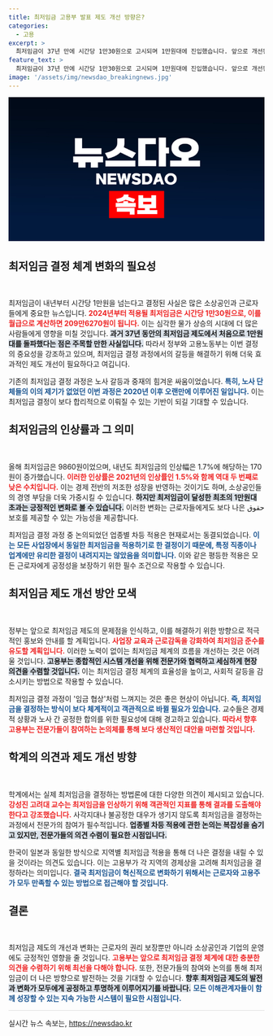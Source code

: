 ```yaml
---
title: 최저임금 고용부 발표 제도 개선 방향은?
categories:
  - 고용
excerpt: >
  최저임금이 37년 만에 시간당 1만30원으로 고시되며 1만원대에 진입했습니다. 앞으로 개선된 제도하에 노사 갈등 해소가 기대되며, 전문가 논의 기반의 결정 체계 도입이 논의됩니다. 고용부는 현장 의견 수렴을 통해 최저임금의 안정적 시행을 다짐했습니다.
feature_text: >
  최저임금이 37년 만에 시간당 1만30원으로 고시되며 1만원대에 진입했습니다. 앞으로 개선된 제도하에 노사 갈등 해소가 기대되며, 전문가 논의 기반의 결정 체계 도입이 논의됩니다. 고용부는 현장 의견 수렴을 통해 최저임금의 안정적 시행을 다짐했습니다.
image: '/assets/img/newsdao_breakingnews.jpg'
---
```


<p><img src="/assets/img/newsdao_breakingnews.jpg" alt="firstkoreanews 속보" /></p>

<h2 data-ke-size="size26">최저임금 결정 체계 변화의 필요성</h2>

<p data-ke-size="size16">&nbsp;</p>

<p>최저임금이 내년부터 시간당 1만원을 넘는다고 결정된 사실은 많은 소상공인과 근로자들에게 중요한 뉴스입니다. <b><span style="color: #ee2323;">2024년부터 적용될 최저임금은 시간당 1만30원으로, 이를 월급으로 계산하면 209만6270원이 됩니다.</span></b> 이는 심각한 물가 상승의 시대에 더 많은 사람들에게 영향을 미칠 것입니다. <b><span style="background-color: #21538527;">과거 37년 동안의 최저임금 제도에서 처음으로 1만원대를 돌파했다는 점은 주목할 만한 사실입니다.</span></b> 따라서 정부와 고용노동부는 이번 결정의 중요성을 강조하고 있으며, 최저임금 결정 과정에서의 갈등을 해결하기 위해 더욱 효과적인 제도 개선이 필요하다고 여깁니다. </p>

<p>기존의 최저임금 결정 과정은 노사 갈등과 중재의 힘겨운 싸움이었습니다. <b><span style="color: #1a5490;">특히, 노사 단체들의 이의 제기가 없었던 이번 과정은 2020년 이후 오랜만에 이루어진 일입니다.</span></b> 이는 최저임금 결정이 보다 합리적으로 이뤄질 수 있는 기반이 되길 기대할 수 있습니다.</p>

<h2 data-ke-size="size26">최저임금의 인상률과 그 의미</h2>

<p data-ke-size="size16">&nbsp;</p>

<p>올해 최저임금은 9860원이었으며, 내년도 최저임금의 인상幅은 1.7%에 해당하는 170원이 증가했습니다. <b><span style="color: #ee2323;">이러한 인상률은 2021년의 인상률인 1.5%와 함께 역대 두 번째로 낮은 수치입니다.</span></b> 이는 경제 전반의 저조한 성장을 반영하는 것이기도 하며, 소상공인들의 경영 부담을 더욱 가중시킬 수 있습니다. <b><span style="background-color: #21538527;">하지만 최저임금이 달성한 최초의 1만원대 초과는 긍정적인 변화로 볼 수 있습니다.</span></b> 이러한 변화는 근로자들에게도 보다 나은 حقوق 보호를 제공할 수 있는 가능성을 제공합니다. </p>

<p>최저임금 결정 과정 중 논의되었던 업종별 차등 적용은 현재로서는 동결되었습니다. <b><span style="color: #1a5490;">이는 모든 사업장에서 동일한 최저임금을 적용하기로 한 결정이기 때문에, 특정 직종이나 업계에만 유리한 결정이 내려지지는 않았음을 의미합니다.</span></b> 이와 같은 평등한 적용은 모든 근로자에게 공정성을 보장하기 위한 필수 조건으로 작용할 수 있습니다.</p>

<h2 data-ke-size="size26">최저임금 제도 개선 방안 모색</h2>

<p data-ke-size="size16">&nbsp;</p>

<p>정부는 앞으로 최저임금 제도의 문제점을 인식하고, 이를 해결하기 위한 방향으로 적극적인 홍보와 안내를 할 계획입니다. <b><span style="color: #ee2323;">사업장 교육과 근로감독을 강화하여 최저임금 준수를 유도할 계획입니다.</span></b> 이러한 노력이 없이는 최저임금 체계의 흐름을 개선하는 것은 어려울 것입니다. <b><span style="background-color: #21538527;">고용부는 종합적인 시스템 개선을 위해 전문가와 협력하고 세심하게 현장 의견을 수렴할 것입니다.</span></b> 이는 최저임금 결정 체계의 효율성을 높이고, 사회적 갈등을 감소시키는 방법으로 작용할 수 있습니다.</p>

<p>최저임금 결정 과정이 '임금 협상'처럼 느껴지는 것은 좋은 현상이 아닙니다. <b><span style="color: #1a5490;">즉, 최저임금을 결정하는 방식이 보다 체계적이고 객관적으로 바뀔 필요가 있습니다.</span></b> 교수들은 경제적 상황과 노사 간 공정한 합의를 위한 필요성에 대해 경고하고 있습니다. <b><span style="color: #ee2323;">따라서 향후 고용부는 전문가들이 참여하는 논의체를 통해 보다 생산적인 대안을 마련할 것입니다.</span></b></p>

<h2 data-ke-size="size26">학계의 의견과 제도 개선 방향</h2>

<p data-ke-size="size16">&nbsp;</p>

<p>학계에서는 실제 최저임금을 결정하는 방법론에 대한 다양한 의견이 제시되고 있습니다. <b><span style="color: #ee2323;">강성진 고려대 교수는 최저임금을 인상하기 위해 객관적인 지표를 통해 결과를 도출해야 한다고 강조했습니다.</span></b> 사각지대나 불공정한 대우가 생기지 않도록 최저임금을 결정하는 과정에서 전문가의 참여가 필수적입니다. <b><span style="background-color: #21538527;">업종별 차등 적용에 관한 논의는 복잡성을 숨기고 있지만, 전문가들의 의견 수렴이 필요한 시점입니다.</span></b> </p>

<p>한국이 일본과 동일한 방식으로 지역별 최저임금 적용을 통해 더 나은 결정을 내릴 수 있을 것이라는 의견도 있습니다. 이는 고용부가 각 지역의 경제상을 고려해 최저임금을 결정하라는 의미입니다. <b><span style="color: #1a5490;">결국 최저임금이 혁신적으로 변화하기 위해서는 근로자와 고용주가 모두 만족할 수 있는 방법으로 접근해야 할 것입니다.</span></b> </p>

<h2 data-ke-size="size26">결론</h2>

<p data-ke-size="size16">&nbsp;</p>

<p>최저임금 제도의 개선과 변화는 근로자의 권리 보장뿐만 아니라 소상공인과 기업의 운영에도 긍정적인 영향을 줄 것입니다. <b><span style="color: #ee2323;">고용부는 앞으로 최저임금 결정 체계에 대한 충분한 의견을 수렴하기 위해 최선을 다해야 합니다.</span></b> 또한, 전문가들의 참여와 논의를 통해 최저임금이 더 나은 방향으로 발전하는 것을 기대할 수 있습니다. <b><span style="background-color: #21538527;">향후 최저임금 제도의 발전과 변화가 모두에게 공정하고 투명하게 이루어지기를 바랍니다.</span></b> <b><span style="color: #1a5490;">모든 이해관계자들이 함께 성장할 수 있는 지속 가능한 시스템이 필요한 시점입니다.</span></b> </p>

<hr style="height: 1px; border: none; background-color: #ddd;"/> 
실시간 뉴스 속보는, <a href="https://newsdao.kr" rel="dofollow">https://newsdao.kr</a>


